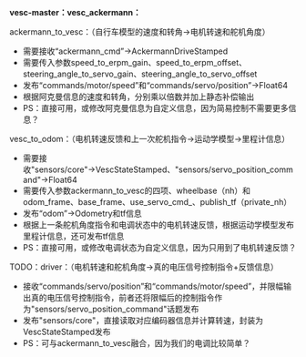 **vesc-master：vesc_ackermann：**

ackermann_to_vesc：（自行车模型的速度和转角$\longrightarrow$电机转速和舵机角度）

* 需要接收“ackermann_cmd”→AckermannDriveStamped
* 需要传入参数speed_to_erpm_gain、speed_to_erpm_offset、steering_angle_to_servo_gain、steering_angle_to_servo_offset
* 发布“commands/motor/speed”和“commands/servo/position”→Float64
* 根据阿克曼信息的速度和转角，分别乘以倍数并加上静态补偿输出
* PS：直接可用，或修改阿克曼信息为自定义信息，因为简易控制不需要更多信息？

vesc_to_odom：（电机转速反馈和上一次舵机指令$\longrightarrow$运动学模型$\longrightarrow$里程计信息）

* 需要接收"sensors/core"→VescStateStamped、"sensors/servo_position_command"→Float64
* 需要传入参数ackermann_to_vesc的四项、wheelbase（nh）和odom_frame、base_frame、use_servo_cmd_、publish_tf（private_nh）
* 发布“odom”→Odometry和tf信息
* 根据上一条舵机角度指令和电调状态中的电机转速反馈，根据运动学模型发布里程计信息，还可发布tf信息
* PS：直接可用，或修改电调状态为自定义信息，因为只用到了电机转速反馈？

TODO：driver：（电机转速和舵机角度$\longrightarrow$真的电压信号控制指令+反馈信息）

* 接收“commands/servo/position”和“commands/motor/speed”，并限幅输出真的电压信号控制指令，前者还将限幅后的控制指令作为"sensors/servo_position_command"话题发布
* 发布"sensors/core"，直接读取对应编码器信息并计算转速，封装为VescStateStamped发布
* PS：可与ackermann_to_vesc融合，因为我们的电调比较简单？



